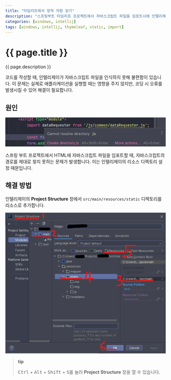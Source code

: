 ```yaml
---
title: "타임리프에서 정적 자원 읽기"
description: "스프링부트 타임리프 프로젝트에서 자바스크립트 파일을 임포트시에 인텔리제이에서 정적 자원을 인식하지 못 해 구문 분석이 정상적이지 않은 상황을 해결합니다."
categories: [windows, intellij]
tags: [windows, intellij, thymeleaf, static, import]
---
```


# {{ page.title }}

{{ page.description }}

코드를 작성할 때, 
인텔리제이가 자바스크립트 파일을 인식하지 못해 불편함이 있습니다. 
이 문제는 실제로 애플리케이션을 실행할 때는 영향을 주지 않지만, 
코딩 시 오류를 발생시킬 수 있어 해결이 필요합니다.

## 원인

![인텔리제이에서 정적 리소스 인식 실패](/assets/resources/2024-01-16-13-38-33.png)

스프링 부트 프로젝트에서 HTML에 자바스크립트 파일을 임포트할 때, 
자바스크립트의 경로를 제대로 찾지 못하는 문제가 발생합니다. 
이는 인텔리제이의 리소스 디렉토리 설정 때문입니다.

## 해결 방법

인텔리제이의 **Project Structure** 창에서 `src/main/resources/static` 디렉토리를 리소스로 추가합니다.

![리소스 경로를 등록하는 방법](/assets/resources/2024-01-16-13-38-45.png)

> **tip**
>
> <kbd>Ctrl</kbd> + <kbd>Alt</kbd> + <kbd>Shift</kbd> + <kbd>S</kbd>를 눌러 **Project Structure** 창을 열 수 있습니다.